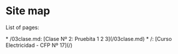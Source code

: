 # Site map

List of pages:


<div class='sitemap'>
* /03clase.md: [Clase Nº 2: Pruebita 1 2 3](/03clase.md)
* /: [Curso Electricidad - CFP Nº 17](/)
</div>

